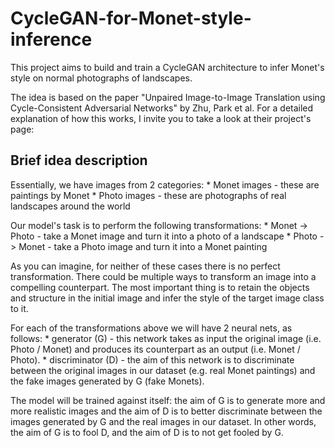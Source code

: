 #  CycleGAN-for-Monet-style-inference

This project aims to build and train a CycleGAN architecture to infer Monet's style on normal photographs of landscapes.

The idea is based on the paper "Unpaired Image-to-Image Translation using Cycle-Consistent Adversarial Networks" by Zhu, Park et al.
For a detailed explanation of how this works, I invite you to take a look at their project's page:


##  Brief idea description

Essentially, we have images from 2 categories:
    *  Monet images - these are paintings by Monet
    *  Photo images - these are photographs of real landscapes around the world

Our model's task is to perform the following transformations:
    *  Monet -> Photo - take a Monet image and turn it into a photo of a landscape
    *  Photo -> Monet - take a Photo image and turn it into a Monet painting

As you can imagine, for neither of these cases there is no perfect transformation. There could be multiple ways to transform an image into a compelling counterpart. The most important thing is to retain the objects and structure in the initial image and infer the style of the target image class to it.

For each of the transformations above we will have 2 neural nets, as follows:
    *  generator (G) - this network takes as input the original image (i.e. Photo / Monet) and produces its counterpart as an output (i.e. Monet / Photo).
    *  discriminator (D) - the aim of this network is to discriminate between the original images in our dataset (e.g. real Monet paintings) and the fake images generated by G (fake Monets).

The model will be trained against itself: the aim of G is to generate more and more realistic images and the aim of D is to better discriminate between the images generated by G and the real images in our dataset. In other words, the aim of G is to fool D, and the aim of D is to not get fooled by G.



